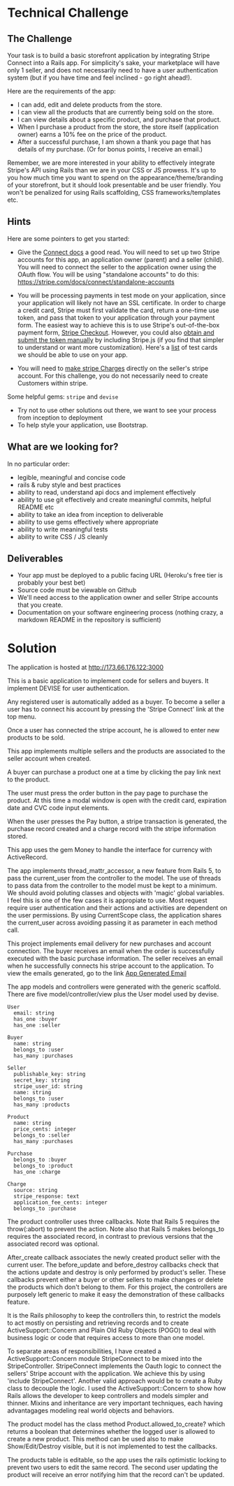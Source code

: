 

# Technical Challenge

## The Challenge

Your task is to build a basic storefront application by integrating Stripe Connect into a Rails app. For simplicity's sake, your marketplace will have only 1 seller, and does not necessarily need to have a user authentication system (but if you have time and feel inclined - go right ahead!).

Here are the requirements of the app:

- I can add, edit and delete products from the store.
- I can view all the products that are currently being sold on the store.
- I can view details about a specific product, and purchase that product.
- When I purchase a product from the store, the store itself (application owner) earns a 10% fee on the price of the product.
- After a successful purchase, I am shown a thank you page that has details of my purchase.  (Or for bonus points, I receive an email.)

Remember, we are more interested in your ability to effectively integrate Stripe's API using Rails than we are in your CSS or JS prowess. It's up to you how much time you want to spend on the appearance/theme/branding of your storefront, but it should look presentable and be user friendly. You won't be penalized for using Rails scaffolding, CSS frameworks/templates etc.

## Hints

Here are some pointers to get you started:

- Give the [Connect docs](https://stripe.com/docs/connect) a good read. You will need to set up two Stripe accounts for this app, an application owner (parent) and a seller (child). You will need to connect the seller to the application owner using the OAuth flow. You will be using "standalone accounts" to do this: https://stripe.com/docs/connect/standalone-accounts

- You will be processing payments in test mode on your application, since your application will likely not have an SSL certificate. In order to charge a credit card, Stripe must first validate the card, return a one-time use token, and pass that token to your application through your payment form. The easiest way to achieve this is to use Stripe's out-of-the-box payment form, [Stripe Checkout](https://stripe.com/docs/tutorials/checkout]). However, you could also [obtain and submit the token manually](https://stripe.com/docs/tutorials/forms) by including Stripe.js (if you find that simpler to understand or want more customization). Here's a [list](https://stripe.com/docs/testing#cards) of test cards we should be able to use on your app.

- You will need to [make stripe Charges](https://stripe.com/docs/connect/payments-fees) directly on the seller's stripe account. For this challenge, you do not necessarily need to create Customers within stripe.

Some helpful gems: `stripe` and `devise`

- Try not to use other solutions out there, we want to see your process from inception to deployment
- To help style your application, use Bootstrap.

## What are we looking for?

In no particular order:

- legible, meaningful and concise code
- rails & ruby style and best practices
- ability to read, understand api docs and implement effectively
- ability to use git effectively and create meaningful commits, helpful README etc
- ability to take an idea from inception to deliverable
- ability to use gems effectively where appropriate
- ability to write meaningful tests
- ability to write CSS / JS cleanly

## Deliverables

- Your app must be deployed to a public facing URL (Heroku's free tier is probably your best bet)
- Source code must be viewable on Github
- We'll need access to the application owner and seller Stripe accounts that you create.
- Documentation on your software engineering process (nothing crazy, a markdown README in the repository is sufficient)


# Solution

The application is hosted at http://173.66.176.122:3000

 This is a basic application to implement code for sellers and buyers.
It implement DEVISE for user authentication. 

Any registered user is automatically added as a buyer. To become a seller
a user has to connect his account by pressing the 'Stripe Connect' link at the top menu.

Once a user has connected the stripe account, he is allowed to enter new products to be sold.

This app implements multiple sellers and the products are associated to the seller account when created.

A buyer can purchase a product one at a time by clicking the pay link next to the product.

The user must press the order button in the pay page to purchase the product. At this time a modal window is open with the credit card, expiration date and CVC code input elements.

When the user presses the Pay button, a stripe transaction is generated, the purchase record created and a charge record with the stripe information stored.

This app uses the gem Money to handle the interface for currency with ActiveRecord.

The app implements thread_mattr_accessor, a new feature from Rails 5, to pass 
the current_user from the controller to the model. The use of threads to pass data
from the controller to the model must be kept to a minimum.
We should avoid poluting classes and objects with 'magic' global variables.
I feel this is one of the few cases it is appropiate to use.
Most request require user authentication and 
their actions and activities are dependent on the user permissions.
By using CurrentScope class, the application shares the current_user across avoiding
passing it as parameter in each method call.

This project implements email delivery for new purchases and account connection.
The buyer receives an email when the order is successfully executed with the 
basic purchase information. 
The seller receives an email when he successfully connects his stripe account
to the application.
To view the emails generated, 
go to the link [App Generated Email](http://173.66.176.122:1080/ "Mail")

The app models and controllers were generated with the generic scaffold. 
There are five model/controller/view plus the User model used by devise.

```
User
  email: string
  has_one :buyer
  has_one :seller

Buyer
  name: string
  belongs_to :user
  has_many :purchases

Seller
  publishable_key: string
  secret_key: string
  stripe_user_id: string
  name: string
  belongs_to :user
  has_many :products

Product
  name: string
  price_cents: integer
  belongs_to :seller
  has_many :purchases

Purchase
  belongs_to :buyer
  belongs_to :product
  has_one :charge

Charge
  source: string
  stripe_response: text
  application_fee_cents: integer
  belongs_to :purchase
```

The product controller uses three callbacks. Note that Rails 5 requires the throw(:abort) to
prevent the action. Note also that Rails 5 makes belongs_to requires the associated record, in
contrast to previous versions that the associated record was optional.

After_create callback associates the newly created product seller with the current user.
The before_update and before_destroy callbacks check that the actions update and destroy 
is only performed by product's seller. 
These callbacks prevent either a buyer or other sellers to make changes or delete the products
which don't belong to them.
For this project, the controllers are purposely left generic to make it easy
the demonstration of these callbacks feature. 

It is the Rails philosophy to keep the controllers thin, to restrict the models to act mostly
on persisting and retrieving records and to create ActiveSupport::Concern and Plain Old Ruby Objects (POGO) to deal
with business logic or code that requires access to more than one model.

To separate areas of responsibilities, I have created a ActiveSupport::Concern module 
StripeConnect to be mixed into the 
StripeController.
StripeConnect implements the Oauth logic to connect the sellers' Stripe account 
with the application.
We achieve this by using 'include StripeConnect'. 
Another valid approach would be to create a Ruby class to decouple the logic.
I used the ActiveSupport::Concern to show how Rails allows the developer
to keep controllers and models simpler and thinner. 
Mixins and inheritance are very important techniques, each having advantagages modeling
real world objects and behaviors.


The product model has the class method Product.allowed_to_create? which returns a boolean 
that determines whether the logged user is allowed to create a new product. This method
can be used also to make Show/Edit/Destroy visible, but it is not implemented to test the
callbacks.

The products table is editable, so the app uses the rails optimistic locking to prevent two users
to edit the same record. The second user updating the product will receive an error notifying him
that the record can't be updated.
